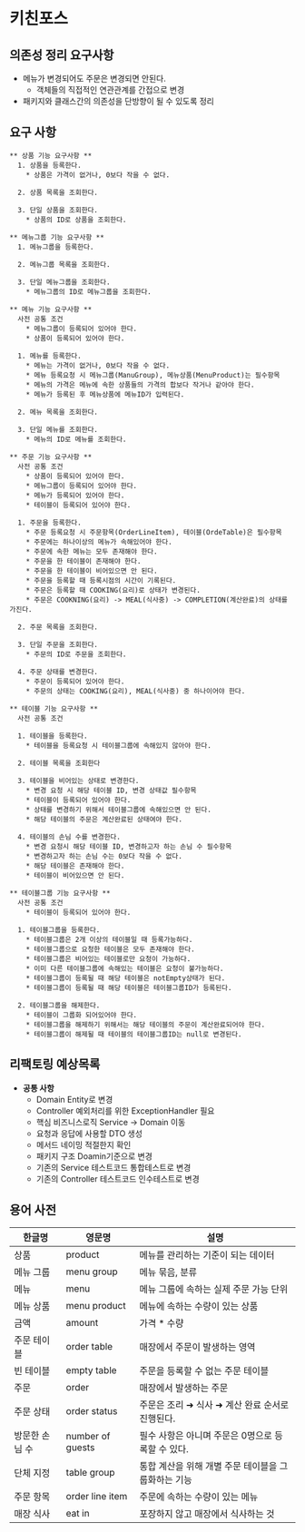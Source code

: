 # 키친포스
## 의존성 정리 요구사항
* 메뉴가 변경되어도 주문은 변경되면 안된다.
  * 객체들의 직접적인 연관관계를 간접으로 변경
* 패키지와 클래스간의 의존성을 단방향이 될 수 있도록 정리

## 요구 사항
```
** 상품 기능 요구사항 **
  1. 상품을 등록한다.
    * 상품은 가격이 없거나, 0보다 작을 수 없다.
      
  2. 상품 목록을 조회한다.
  
  3. 단일 상품을 조회한다.
    * 상품의 ID로 상품을 조회한다.
```
```
** 메뉴그룹 기능 요구사항 **
  1. 메뉴그룹을 등록한다.
      
  2. 메뉴그룹 목록을 조회한다.
  
  3. 단일 메뉴그룹을 조회한다.
    * 메뉴그룹의 ID로 메뉴그룹을 조회한다.
```
```
** 메뉴 기능 요구사항 **
  사전 공통 조건
    * 메뉴그룹이 등록되어 있어야 한다.
    * 상품이 등록되어 있어야 한다.

  1. 메뉴를 등록한다.
    * 메뉴는 가격이 없거나, 0보다 작을 수 없다.
    * 메뉴 등록요청 시 메뉴그룹(ManuGroup), 메뉴상품(MenuProduct)는 필수항목 
    * 메뉴의 가격은 메뉴에 속한 상품들의 가격의 합보다 작거나 같아야 한다.
    * 메뉴가 등록된 후 메뉴상품에 메뉴ID가 입력된다.
    
  2. 메뉴 목록을 조회한다.
    
  3. 단일 메뉴를 조회한다.
    * 메뉴의 ID로 메뉴를 조회한다.
```
```
** 주문 기능 요구사항 **
  사전 공통 조건
    * 상품이 등록되어 있어야 한다.
    * 메뉴그룹이 등록되어 있어야 한다.
    * 메뉴가 등록되어 있어야 한다.
    * 테이블이 등록되어 있어야 한다.

  1. 주문을 등록한다.
    * 주문 등록요청 시 주문항목(OrderLineItem), 테이블(OrdeTable)은 필수항목
    * 주문에는 하나이상의 메뉴가 속해있어야 한다.
    * 주문에 속한 메뉴는 모두 존재해야 한다.
    * 주문을 한 테이블이 존재해야 한다.
    * 주문을 한 테이블이 비어있으면 안 된다.
    * 주문을 등록할 때 등록시점의 시간이 기록된다.
    * 주문은 등록할 때 COOKING(요리)로 상태가 변경된다.
    * 주문은 COOKNING(요리) -> MEAL(식사중) -> COMPLETION(계산완료)의 상태를 가진다.
    
  2. 주문 목록을 조회한다.
    
  3. 단일 주문을 조회한다.
    * 주문의 ID로 주문을 조회한다.
  
  4. 주문 상태를 변경한다.
    * 주문이 등록되어 있어야 한다.
    * 주문의 상태는 COOKING(요리), MEAL(식사중) 중 하나이어야 한다.
```
```
** 테이블 기능 요구사항 **
  사전 공통 조건
  
  1. 테이블을 등록한다.
    * 테이블을 등록요청 시 테이블그룹에 속해있지 않아야 한다.
  
  2. 테이블 목록을 조회한다
  
  3. 테이블을 비어있는 상태로 변경한다.
    * 변경 요청 시 해당 테이블 ID, 변경 상태값 필수항목
    * 테이블이 등록되어 있어야 한다.
    * 상태를 변경하기 위해서 테이블그룹에 속해있으면 안 된다.
    * 해당 테이블의 주문은 계산완료된 상태여야 한다.
    
  4. 테이블의 손님 수를 변경한다.
    * 변경 요청시 해당 테이블 ID, 변경하고자 하는 손님 수 필수항목
    * 변경하고자 하는 손님 수는 0보다 작을 수 없다.
    * 해당 테이블은 존재해야 한다.
    * 테이블이 비어있으면 안 된다.  
```
```
** 테이블그룹 기능 요구사항 **
  사전 공통 조건
    * 테이블이 등록되어 있어야 한다.
  
  1. 테이블그룹을 등록한다.
    * 테이블그룹은 2개 이상의 테이블일 때 등록가능하다.
    * 테이블그룹으로 요청한 테이블은 모두 존재해야 한다.
    * 테이블그룹은 비어있는 테이블로만 요청이 가능하다.
    * 이미 다른 테이블그룹에 속해있는 테이블은 요청이 불가능하다.
    * 테이블그룹이 등록될 때 해당 테이블은 notEmpty상태가 된다.
    * 테이블그룹이 등록될 때 해당 테이블은 테이블그룹ID가 등록된다.
  
  2. 테이블그룹을 해제한다.
    * 테이블이 그룹화 되어있어야 한다.
    * 테이블그룹을 해제하기 위해서는 해당 테이블의 주문이 계산완료되어야 한다.
    * 테이블그룹이 해제될 때 테이블의 테이블그룹ID는 null로 변경된다.
```

  
## 리팩토링 예상목록
* **공통 사항**
  * Domain Entity로 변경
  * Controller 예외처리를 위한 ExceptionHandler 필요
  * 핵심 비즈니스로직 Service -> Domain 이동
  * 요청과 응답에 사용할 DTO 생성
  * 메서드 네이밍 적절한지 확인
  * 패키지 구조 Doamin기준으로 변경
  * 기존의 Service 테스트코드 통합테스트로 변경
  * 기존의 Controller 테스트코드 인수테스트로 변경

## 용어 사전

| 한글명 | 영문명 | 설명 |
| --- | --- | --- |
| 상품 | product | 메뉴를 관리하는 기준이 되는 데이터 |
| 메뉴 그룹 | menu group | 메뉴 묶음, 분류 |
| 메뉴 | menu | 메뉴 그룹에 속하는 실제 주문 가능 단위 |
| 메뉴 상품 | menu product | 메뉴에 속하는 수량이 있는 상품 |
| 금액 | amount | 가격 * 수량 |
| 주문 테이블 | order table | 매장에서 주문이 발생하는 영역 |
| 빈 테이블 | empty table | 주문을 등록할 수 없는 주문 테이블 |
| 주문 | order | 매장에서 발생하는 주문 |
| 주문 상태 | order status | 주문은 조리 ➜ 식사 ➜ 계산 완료 순서로 진행된다. |
| 방문한 손님 수 | number of guests | 필수 사항은 아니며 주문은 0명으로 등록할 수 있다. |
| 단체 지정 | table group | 통합 계산을 위해 개별 주문 테이블을 그룹화하는 기능 |
| 주문 항목 | order line item | 주문에 속하는 수량이 있는 메뉴 |
| 매장 식사 | eat in | 포장하지 않고 매장에서 식사하는 것 |
